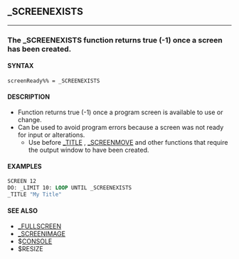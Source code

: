 ## _SCREENEXISTS
---

### The _SCREENEXISTS function returns true (-1) once a screen has been created.

#### SYNTAX

`screenReady%% = _SCREENEXISTS`

#### DESCRIPTION
* Function returns true (-1) once a program screen is available to use or change.
* Can be used to avoid program errors because a screen was not ready for input or alterations.
	* Use before [_TITLE](./_TITLE.md) , [_SCREENMOVE](./_SCREENMOVE.md) and other functions that require the output window to have been created.


#### EXAMPLES
```vb
SCREEN 12
DO: _LIMIT 10: LOOP UNTIL _SCREENEXISTS
_TITLE "My Title"
```
  


#### SEE ALSO
* [_FULLSCREEN](./_FULLSCREEN.md)
* [_SCREENIMAGE](./_SCREENIMAGE.md)
* $[CONSOLE](./CONSOLE.md)
* $RESIZE
